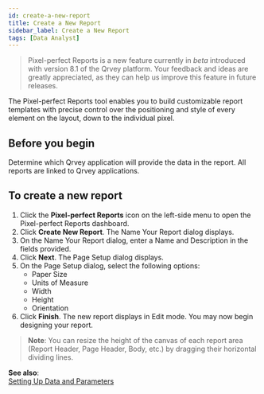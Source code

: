```yaml
---
id: create-a-new-report
title: Create a New Report
sidebar_label: Create a New Report
tags: [Data Analyst]
---
```


<div style={{textAlign: "justify"}}>


> Pixel-perfect Reports is a new feature currently in *beta* introduced with version 8.1 of the Qrvey platform. Your feedback and ideas are greatly appreciated, as they can help us improve this feature in future releases.

The Pixel-perfect Reports tool enables you to build customizable report templates with precise control over the positioning and style of every element on the layout, down to the individual pixel. 

## Before you begin
Determine which Qrvey application will provide the data in the report. All reports are linked to Qrvey applications.  

## To create a new report
1. Click the **Pixel-perfect Reports** icon on the left-side menu to open the Pixel-perfect Reports dashboard.
2. Click **Create New Report**. The Name Your Report dialog displays. 
3. On the Name Your Report dialog, enter a Name and Description in the fields provided. 
4. Click **Next**. The Page Setup dialog displays. 
5. On the Page Setup dialog, select the following options:
    - Paper Size
    - Units of Measure
    - Width
    - Height
   - Orientation
6. Click **Finish**. The new report displays in Edit mode. You may now begin designing your report. 

>**Note**: You can resize the height of the canvas of each report area (Report Header, Page Header, Body, etc.) by dragging their horizontal dividing lines.  

**See also**:  
[Setting Up Data and Parameters](data-and-parameters.md)

</div>